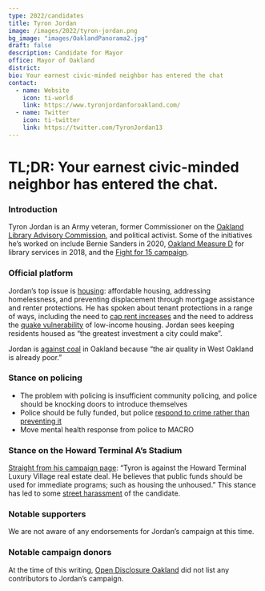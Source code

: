 ```yaml
---
type: 2022/candidates
title: Tyron Jordan
image: /images/2022/tyron-jordan.png
bg_image: "images/OaklandPanorama2.jpg"
draft: false
description: Candidate for Mayor
office: Mayor of Oakland
district: 
bio: Your earnest civic-minded neighbor has entered the chat
contact:
  - name: Website
    icon: ti-world
    link: https://www.tyronjordanforoakland.com/
  - name: Twitter
    icon: ti-twitter
    link: https://twitter.com/TyronJordan13
---
```


# TL;DR: Your earnest civic-minded neighbor has entered the chat.

### Introduction 
Tyron Jordan is an Army veteran, former Commissioner on the [Oakland Library Advisory Commission](https://www.oaklandca.gov/boards-commissions/library-advisory-commission), and political activist.  Some of the initiatives he’s worked on include Bernie Sanders in 2020, [Oakland Measure D](https://ballotpedia.org/Oakland,_California,_Measure_D,_Parcel_Tax_for_Library_Services_(June_2018)) for library services in 2018, and the [Fight for 15 campaign](https://fightfor15.org/).

### Official platform
Jordan’s top issue is [housing](https://www.youtube.com/watch?v=NOAr-AZlPAk&t=8m30s):  affordable housing, addressing homelessness, and preventing displacement through mortgage assistance and renter protections. He has spoken about tenant protections in a range of ways, including the need to [cap rent increases](https://twitter.com/hyphy_republic/status/1572760059742162944) and the need to address the [quake vulnerability](https://twitter.com/TyronJordan13/status/1576349668023246848) of low-income housing.  Jordan sees keeping residents housed as “the greatest investment a city could make”.

Jordan is [against coal](https://twitter.com/TyronJordan13/status/1576652320883953665) in Oakland because “the air quality in West Oakland is already poor.”

### Stance on policing
* The problem with policing is insufficient community policing, and police should be knocking doors to introduce themselves
* Police should be fully funded, but police [respond to crime rather than preventing it](https://twitter.com/TyronJordan13/status/1573323980647596034)
* Move mental health response from police to MACRO

### Stance on the Howard Terminal A’s Stadium
[Straight from his campaign page](https://www.tyronjordanforoakland.com/tyrons_platform): “Tyron is against the Howard Terminal Luxury Village real estate deal. He believes that public funds should be used for immediate programs; such as housing the unhoused.”
This stance has led to some [street harassment](https://twitter.com/TyronJordan13/status/1576149362463322112) of the candidate.

### Notable supporters
We are not aware of any endorsements for Jordan’s campaign at this time.

### Notable campaign donors
At the time of this writing, [Open Disclosure Oakland](https://www.opendisclosure.io/candidate/oakland/2022-11-08/tyron-c-jordan/) did not list any contributors to Jordan’s campaign.
